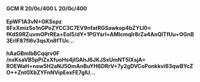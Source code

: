 #### GCM R 20/0c/400 L 20/0c/400
**EpWF1A3vN+GKSspz**<br/>**6FxXmizSo1nGPoZYCC3C7EV9nfatRGSawkop4bZYLl0=**<br/>**fKdS9RZuvmOPrREa+EoI5/dY+1PGYsrl+AMIcmqlr8rZa4AnQITfUu+OGnB3ErIF87fI6v3qsXn8fTUc...**<br/><br/>
**hAaGBmIbBCqqrv0F**<br/>**/nxKsaVB5pPiZxXfuoHs4jlGAhJ6JKJSxUmNT5IXsjA=**<br/>**ROEWaH+nsw5H2aNJ5OmAnBuYH6DRrV+7y2gDVCoPonkkvi93qwBYcZO++Znt0XbZYFnNVipEexFE7gIU...**